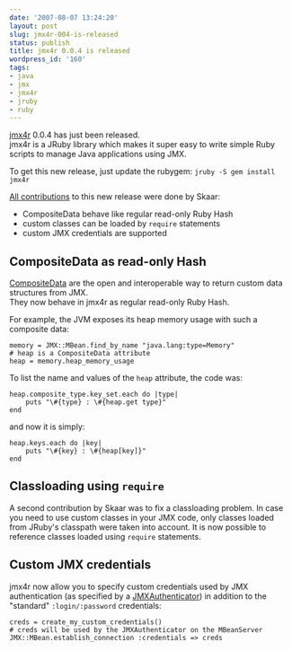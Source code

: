```yaml
---
date: '2007-08-07 13:24:20'
layout: post
slug: jmx4r-004-is-released
status: publish
title: jmx4r 0.0.4 is released
wordpress_id: '160'
tags:
- java
- jmx
- jmx4r
- jruby
- ruby
---
```


[jmx4r][jmx4r] 0.0.4 has just been released.  
jmx4r is a JRuby library which makes it super easy to write simple Ruby scripts to manage Java applications using JMX.

To get this new release, just update the rubygem: `jruby -S gem install jmx4r`

[All contributions][0.0.4-issues] to this new release were done by Skaar:


  * CompositeData behave like regular read-only Ruby Hash
  * custom classes can be loaded by `require` statements
  * custom JMX credentials are supported



[jmx4r]: http://code.google.com/p/jmx4r/
[0.0.4-issues]: http://code.google.com/p/jmx4r/issues/list?can=1&q;=label:Milestone-0_0_4&colspec;=ID%20Type%20Status%20Priority%20Milestone%20Owner%20Summary&sort;=&x;=Milestone&y;=&cells;=tiles



## CompositeData as read-only Hash ##

[CompositeData][compositedata] are the open and interoperable way to return custom data structures from JMX.  
They now behave in jmx4r as regular read-only Ruby Hash.

For example, the JVM exposes its heap memory usage with such a composite data:

    memory = JMX::MBean.find_by_name "java.lang:type=Memory"
    # heap is a CompositeData attribute
    heap = memory.heap_memory_usage
    



To list the name and values of the `heap` attribute, the code was:

    heap.composite_type.key_set.each do |type|
        puts "\#{type} : \#{heap.get type}"
    end



and now it is simply:

    heap.keys.each do |key|
        puts "\#{key} : \#{heap[key]}"
    end



## Classloading using `require` ##

A second contribution by Skaar was to fix a classloading problem.
In case you need to use custom classes in your JMX code, only classes loaded from JRuby's classpath were taken into account.
It is now possible to reference classes loaded using `require` statements.

## Custom JMX credentials ##

jmx4r now allow you to specify custom credentials used by JMX authentication (as specified by a [JMXAuthenticator][jmxauthenticator]) in addition to the "standard" `:login/:password` credentials:

    creds = create_my_custom_credentials()
    # creds will be used by the JMXAuthenticator on the MBeanServer
    JMX::MBean.establish_connection :credentials => creds
    

   

[compositedata]: http://java.sun.com/j2se/1.5.0/docs/api/javax/management/openmbean/CompositeData.html
[jmxauthenticator]: http://java.sun.com/j2se/1.5.0/docs/api/javax/management/remote/JMXAuthenticator.html
